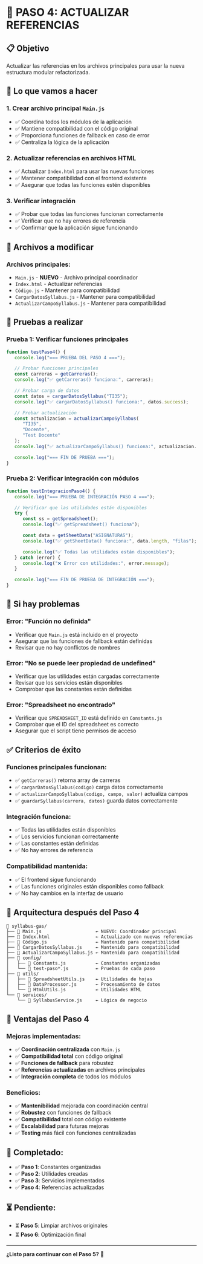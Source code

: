 # 🔄 **PASO 4: ACTUALIZAR REFERENCIAS**

## 📋 **Objetivo**

Actualizar las referencias en los archivos principales para usar la nueva estructura modular refactorizada.

## 🎯 **Lo que vamos a hacer**

### **1. Crear archivo principal `Main.js`**

-  ✅ Coordina todos los módulos de la aplicación
-  ✅ Mantiene compatibilidad con el código original
-  ✅ Proporciona funciones de fallback en caso de error
-  ✅ Centraliza la lógica de la aplicación

### **2. Actualizar referencias en archivos HTML**

-  ✅ Actualizar `Index.html` para usar las nuevas funciones
-  ✅ Mantener compatibilidad con el frontend existente
-  ✅ Asegurar que todas las funciones estén disponibles

### **3. Verificar integración**

-  ✅ Probar que todas las funciones funcionan correctamente
-  ✅ Verificar que no hay errores de referencia
-  ✅ Confirmar que la aplicación sigue funcionando

## 🔧 **Archivos a modificar**

### **Archivos principales:**

-  `Main.js` - **NUEVO** - Archivo principal coordinador
-  `Index.html` - Actualizar referencias
-  `Código.js` - Mantener para compatibilidad
-  `CargarDatosSyllabus.js` - Mantener para compatibilidad
-  `ActualizarCampoSyllabus.js` - Mantener para compatibilidad

## 🧪 **Pruebas a realizar**

### **Prueba 1: Verificar funciones principales**

```javascript
function testPaso4() {
   console.log("=== PRUEBA DEL PASO 4 ===");

   // Probar funciones principales
   const carreras = getCarreras();
   console.log("✅ getCarreras() funciona:", carreras);

   // Probar carga de datos
   const datos = cargarDatosSyllabus("TI35");
   console.log("✅ cargarDatosSyllabus() funciona:", datos.success);

   // Probar actualización
   const actualizacion = actualizarCampoSyllabus(
      "TI35",
      "Docente",
      "Test Docente"
   );
   console.log("✅ actualizarCampoSyllabus() funciona:", actualizacion.success);

   console.log("=== FIN DE PRUEBA ===");
}
```

### **Prueba 2: Verificar integración con módulos**

```javascript
function testIntegracionPaso4() {
   console.log("=== PRUEBA DE INTEGRACIÓN PASO 4 ===");

   // Verificar que las utilidades están disponibles
   try {
      const ss = getSpreadsheet();
      console.log("✅ getSpreadsheet() funciona");

      const data = getSheetData("ASIGNATURAS");
      console.log("✅ getSheetData() funciona:", data.length, "filas");

      console.log("✅ Todas las utilidades están disponibles");
   } catch (error) {
      console.log("❌ Error con utilidades:", error.message);
   }

   console.log("=== FIN DE PRUEBA DE INTEGRACIÓN ===");
}
```

## 🚨 **Si hay problemas**

### **Error: "Función no definida"**

-  Verificar que `Main.js` está incluido en el proyecto
-  Asegurar que las funciones de fallback están definidas
-  Revisar que no hay conflictos de nombres

### **Error: "No se puede leer propiedad de undefined"**

-  Verificar que las utilidades están cargadas correctamente
-  Revisar que los servicios están disponibles
-  Comprobar que las constantes están definidas

### **Error: "Spreadsheet no encontrado"**

-  Verificar que `SPREADSHEET_ID` está definido en `Constants.js`
-  Comprobar que el ID del spreadsheet es correcto
-  Asegurar que el script tiene permisos de acceso

## ✅ **Criterios de éxito**

### **Funciones principales funcionan:**

-  ✅ `getCarreras()` retorna array de carreras
-  ✅ `cargarDatosSyllabus(codigo)` carga datos correctamente
-  ✅ `actualizarCampoSyllabus(codigo, campo, valor)` actualiza campos
-  ✅ `guardarSyllabus(carrera, datos)` guarda datos correctamente

### **Integración funciona:**

-  ✅ Todas las utilidades están disponibles
-  ✅ Los servicios funcionan correctamente
-  ✅ Las constantes están definidas
-  ✅ No hay errores de referencia

### **Compatibilidad mantenida:**

-  ✅ El frontend sigue funcionando
-  ✅ Las funciones originales están disponibles como fallback
-  ✅ No hay cambios en la interfaz de usuario

## 🔧 **Arquitectura después del Paso 4**

```
📁 syllabus-gas/
├── 📄 Main.js                    ← NUEVO: Coordinador principal
├── 📄 Index.html                 ← Actualizado con nuevas referencias
├── 📄 Código.js                  ← Mantenido para compatibilidad
├── 📄 CargarDatosSyllabus.js     ← Mantenido para compatibilidad
├── 📄 ActualizarCampoSyllabus.js ← Mantenido para compatibilidad
├── 📁 config/
│   ├── 📄 Constants.js           ← Constantes organizadas
│   └── 📄 test-paso*.js          ← Pruebas de cada paso
├── 📁 utils/
│   ├── 📄 SpreadsheetUtils.js    ← Utilidades de hojas
│   ├── 📄 DataProcessor.js       ← Procesamiento de datos
│   └── 📄 HtmlUtils.js           ← Utilidades HTML
└── 📁 services/
    └── 📄 SyllabusService.js     ← Lógica de negocio
```

## 🎯 **Ventajas del Paso 4**

### **Mejoras implementadas:**

-  ✅ **Coordinación centralizada** con `Main.js`
-  ✅ **Compatibilidad total** con código original
-  ✅ **Funciones de fallback** para robustez
-  ✅ **Referencias actualizadas** en archivos principales
-  ✅ **Integración completa** de todos los módulos

### **Beneficios:**

-  ✅ **Mantenibilidad** mejorada con coordinación central
-  ✅ **Robustez** con funciones de fallback
-  ✅ **Compatibilidad** total con código existente
-  ✅ **Escalabilidad** para futuras mejoras
-  ✅ **Testing** más fácil con funciones centralizadas

## 🔄 **Completado:**

-  ✅ **Paso 1**: Constantes organizadas
-  ✅ **Paso 2**: Utilidades creadas
-  ✅ **Paso 3**: Servicios implementados
-  ✅ **Paso 4**: Referencias actualizadas

## ⏳ **Pendiente:**

-  ⏳ **Paso 5**: Limpiar archivos originales
-  ⏳ **Paso 6**: Optimización final

---

**¿Listo para continuar con el Paso 5?** 🚀
